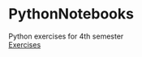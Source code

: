 # PythonNotebooks
Python exercises for 4th semester<br>
<a href=https://mybinder.org/v2/gh/OscarLaurberg/PythonNotebooks/master>Exercises</a>

